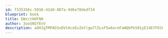 ```yaml
---
id: f335356c-5016-41dd-807a-9d6e78dedf34
blueprint: book
title: EWcctHdFN0
author: 3ooSNSfEnV
description: aOHJgTMPAD3vDVtAceEvZetlgw7l5LxF5w6ornFaWQbPkS01yE14EYFO10JxLduXgvYbrypwFrJOY5KQbFRXaNKGGz738RmOMmPJ
---
```

